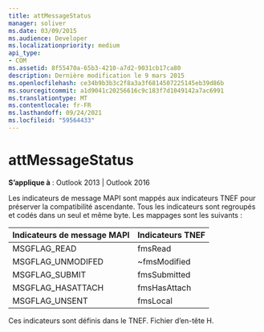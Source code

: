 ```yaml
---
title: attMessageStatus
manager: soliver
ms.date: 03/09/2015
ms.audience: Developer
ms.localizationpriority: medium
api_type:
- COM
ms.assetid: 8f55470a-65b3-4210-a7d2-9031cb17ca80
description: Dernière modification le 9 mars 2015
ms.openlocfilehash: ce34b9b3b3c2f8a3a3f6814507225145eb39d86b
ms.sourcegitcommit: a1d9041c20256616c9c183f7d1049142a7ac6991
ms.translationtype: MT
ms.contentlocale: fr-FR
ms.lasthandoff: 09/24/2021
ms.locfileid: "59564433"
---
```

# <a name="attmessagestatus"></a>attMessageStatus

  
  
**S’applique à** : Outlook 2013 | Outlook 2016 
  
Les indicateurs de message MAPI sont mappés aux indicateurs TNEF pour préserver la compatibilité ascendante. Tous les indicateurs sont regroupés et codés dans un seul et même byte. Les mappages sont les suivants :
  
|**Indicateurs de message MAPI**|**Indicateurs TNEF**|
|:-----|:-----|
|MSGFLAG_READ  <br/> |fmsRead  <br/> |
|MSGFLAG_UNMODIFED  <br/> |~fmsModified  <br/> |
|MSGFLAG_SUBMIT  <br/> |fmsSubmitted  <br/> |
|MSGFLAG_HASATTACH  <br/> |fmsHasAttach  <br/> |
|MSGFLAG_UNSENT  <br/> |fmsLocal  <br/> |
   
Ces indicateurs sont définis dans le TNEF. Fichier d’en-tête H.
  

